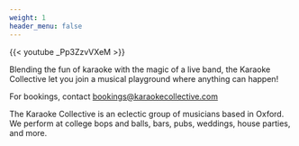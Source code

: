 ```yaml
---
weight: 1
header_menu: false
---
```


{{< youtube _Pp3ZzvVXeM >}}

Blending the fun of karaoke with the magic of a live band, the Karaoke Collective let you join a musical playground where anything can happen!

For bookings, contact bookings@karaokecollective.com

The Karaoke Collective is an eclectic group of musicians based in Oxford. We perform at college bops and balls, bars, pubs, weddings, house parties, and more.